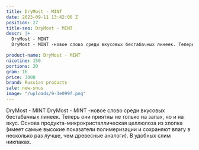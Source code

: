 ```yaml
---
title: DryMost - MINT
date: 2023-09-11 13:42:00 Z
position: 27
title-seo: DryMost - MINT
descr: |+
  DryMost - MINT
  DryMost - MINT -новое слово среди вкусовых бестабачных линеек. Теперь они приятны не только на запах, но и на вкус. Основа продукта-микрокристаллическая целлюлоза из хлопка (имеет самые высокие показатели полимеризации и сохраняют влагу в несколько раз лучше, чем древесные аналоги). В удобных слим никпаках.

product-name: DryMost - MINT
nicotine: 150
portions: 20
gram: 16
price: 3000
brand: Russian products
sale: new-snus
image: "/uploads/9-3e099f.png"
---
```


DryMost - MINT
DryMost - MINT -новое слово среди вкусовых бестабачных линеек. Теперь они приятны не только на запах, но и на вкус. Основа продукта-микрокристаллическая целлюлоза из хлопка (имеет самые высокие показатели полимеризации и сохраняют влагу в несколько раз лучше, чем древесные аналоги). В удобных слим никпаках.

